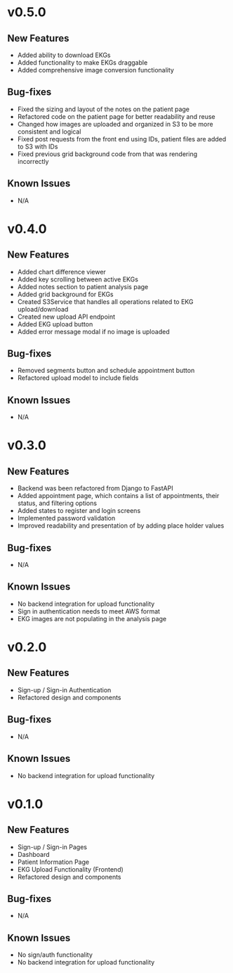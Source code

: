 # v0.5.0

## New Features
- Added ability to download EKGs
- Added functionality to make EKGs draggable
- Added comprehensive image conversion functionality

## Bug-fixes
- Fixed the sizing and layout of the notes on the patient page
- Refactored code on the patient page for better readability and reuse
- Changed how images are uploaded and organized in S3 to be more consistent and logical
- Fixed post requests from the front end using IDs, patient files are added to S3 with IDs
- Fixed previous grid background code from that was rendering incorrectly 

## Known Issues
- N/A

# v0.4.0

## New Features
- Added chart difference viewer
- Added key scrolling between active EKGs
- Added notes section to patient analysis page
- Added grid background for EKGs
- Created S3Service that handles all operations related to EKG upload/download
- Created new upload API endpoint
- Added EKG upload button
- Added error message modal if no image is uploaded

## Bug-fixes
- Removed segments button and schedule appointment button
- Refactored upload model to include fields

## Known Issues
- N/A

# v0.3.0

## New Features
- Backend was been refactored from Django to FastAPI
- Added appointment page, which contains a list of appointments, their status, and filtering options
- Added states to register and login screens
- Implemented password validation
- Improved readability and presentation of by adding place holder values

## Bug-fixes
- N/A

## Known Issues
- No backend integration for upload functionality
- Sign in authentication needs to meet AWS format
- EKG images are not populating in the analysis page

# v0.2.0

## New Features
- Sign-up / Sign-in Authentication
- Refactored design and components

## Bug-fixes
- N/A

## Known Issues
- No backend integration for upload functionality

# v0.1.0

## New Features
- Sign-up / Sign-in Pages
- Dashboard
- Patient Information Page
- EKG Upload Functionality (Frontend)
- Refactored design and components

## Bug-fixes
- N/A

## Known Issues
- No sign/auth functionality
- No backend integration for upload functionality
